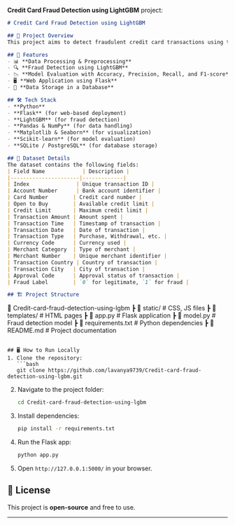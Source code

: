  **Credit Card Fraud Detection using LightGBM** project:  

```markdown
# Credit Card Fraud Detection using LightGBM

## 📌 Project Overview
This project aims to detect fraudulent credit card transactions using the **Light Gradient Boosting Machine (LightGBM)** algorithm. The system analyzes transaction patterns and identifies potentially fraudulent activities to enhance security.

## 🚀 Features
- 📊 **Data Processing & Preprocessing**
- 🔍 **Fraud Detection using LightGBM**
- 📉 **Model Evaluation with Accuracy, Precision, Recall, and F1-score**
- 🖥️ **Web Application using Flask**
- 📂 **Data Storage in a Database**

## 🛠️ Tech Stack
- **Python**
- **Flask** (for web-based deployment)
- **LightGBM** (for fraud detection)
- **Pandas & NumPy** (for data handling)
- **Matplotlib & Seaborn** (for visualization)
- **Scikit-learn** (for model evaluation)
- **SQLite / PostgreSQL** (for database storage)

## 📁 Dataset Details
The dataset contains the following fields:
| Field Name            | Description |
|----------------------|-------------|
| Index               | Unique transaction ID |
| Account Number      | Bank account identifier |
| Card Number        | Credit card number |
| Open to Buy        | Available credit limit |
| Credit Limit       | Maximum credit limit |
| Transaction Amount | Amount spent |
| Transaction Time   | Timestamp of transaction |
| Transaction Date   | Date of transaction |
| Transaction Type   | Purchase, Withdrawal, etc. |
| Currency Code      | Currency used |
| Merchant Category  | Type of merchant |
| Merchant Number    | Unique merchant identifier |
| Transaction Country | Country of transaction |
| Transaction City   | City of transaction |
| Approval Code      | Approval status of transaction |
| Fraud Label        | `0` for legitimate, `1` for fraud |

## 🏗️ Project Structure
```
📂 Credit-card-fraud-detection-using-lgbm
 ┣ 📂 static/        # CSS, JS files
 ┣ 📂 templates/     # HTML pages
 ┣ 📜 app.py        # Flask application
 ┣ 📜 model.py      # Fraud detection model
 ┣ 📜 requirements.txt # Python dependencies
 ┣ 📜 README.md      # Project documentation
```

## 🖥️ How to Run Locally
1. Clone the repository:
   ```bash
   git clone https://github.com/lavanya9739/Credit-card-fraud-detection-using-lgbm.git
   ```
2. Navigate to the project folder:
   ```bash
   cd Credit-card-fraud-detection-using-lgbm
   ```
3. Install dependencies:
   ```bash
   pip install -r requirements.txt
   ```
4. Run the Flask app:
   ```bash
   python app.py
   ```
5. Open `http://127.0.0.1:5000/` in your browser.


## 📜 License
This project is **open-source** and free to use.

---



